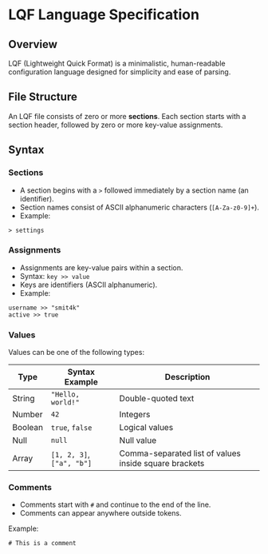 # LQF Language Specification

## Overview

LQF (Lightweight Quick Format) is a minimalistic, human-readable configuration language designed for simplicity and ease of parsing.

## File Structure

An LQF file consists of zero or more **sections**. Each section starts with a section header, followed by zero or more key-value assignments.

## Syntax

### Sections

- A section begins with a `>` followed immediately by a section name (an identifier).  
- Section names consist of ASCII alphanumeric characters (`[A-Za-z0-9]+`).  
- Example:

```lqf
> settings
```

### Assignments

- Assignments are key-value pairs within a section.  
- Syntax: `key >> value`  
- Keys are identifiers (ASCII alphanumeric).  
- Example:

```lqf
username >> "smit4k"
active >> true
```

### Values

Values can be one of the following types:

| Type       | Syntax Example             | Description                   |
|------------|----------------------------|-------------------------------|
| String     | `"Hello, world!"`           | Double-quoted text           |
| Number     | `42`                        | Integers                     |
| Boolean    | `true`, `false`             | Logical values               |
| Null       | `null`                      | Null value                   |
| Array      | `[1, 2, 3]`, `["a", "b"]`   | Comma-separated list of values inside square brackets |

### Comments

- Comments start with `#` and continue to the end of the line.  
- Comments can appear anywhere outside tokens.

Example:

```lqf
# This is a comment
```
